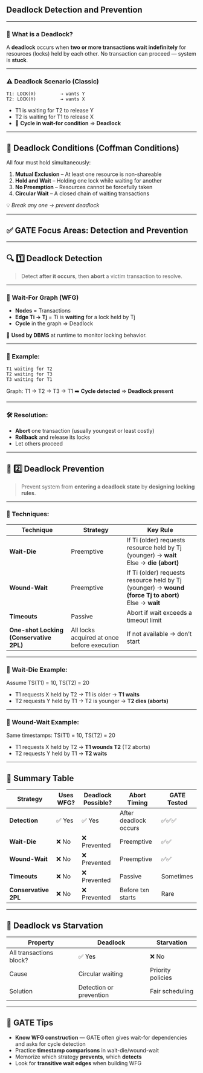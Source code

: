 

## **Deadlock Detection and Prevention**

---

### 🚫 What is a Deadlock?

A **deadlock** occurs when **two or more transactions wait indefinitely** for resources (locks) held by each other.
No transaction can proceed — system is **stuck**.

---

### ⚠️ Deadlock Scenario (Classic)

```
T1: LOCK(X)         → wants Y
T2: LOCK(Y)         → wants X
```

* T1 is waiting for T2 to release Y
* T2 is waiting for T1 to release X
* 🔁 **Cycle in wait-for condition** ⇒ **Deadlock**

---

## 🧠 Deadlock Conditions (Coffman Conditions)

All four must hold simultaneously:

1. **Mutual Exclusion** – At least one resource is non-shareable
2. **Hold and Wait** – Holding one lock while waiting for another
3. **No Preemption** – Resources cannot be forcefully taken
4. **Circular Wait** – A closed chain of waiting transactions

💡 *Break any one → prevent deadlock*

---

## ✅ GATE Focus Areas: **Detection** and **Prevention**

---

## 🔍 1️⃣ Deadlock Detection

> Detect **after it occurs**, then **abort** a victim transaction to resolve.

---

### 🔁 Wait-For Graph (WFG)

* **Nodes** = Transactions
* **Edge Ti → Tj** = Ti is **waiting** for a lock held by Tj
* **Cycle** in the graph ⇒ Deadlock

📌 **Used by DBMS** at runtime to monitor locking behavior.

---

### 🔁 Example:

```
T1 waiting for T2  
T2 waiting for T3  
T3 waiting for T1  
```

Graph: T1 → T2 → T3 → T1
➡️ **Cycle detected** ⇒ **Deadlock present**

---

### 🛠️ Resolution:

* **Abort** one transaction (usually youngest or least costly)
* **Rollback** and release its locks
* Let others proceed

---

## 🚫 2️⃣ Deadlock Prevention

> Prevent system from **entering a deadlock state** by **designing locking rules**.

---

### 🔄 Techniques:

| Technique                               | Strategy                                    | Key Rule                                                                                                |
| --------------------------------------- | ------------------------------------------- | ------------------------------------------------------------------------------------------------------- |
| **Wait-Die**                            | Preemptive                                  | If Ti (older) requests resource held by Tj (younger) → **wait**<br>Else → **die (abort)**               |
| **Wound-Wait**                          | Preemptive                                  | If Ti (older) requests resource held by Tj (younger) → **wound (force Tj to abort)**<br>Else → **wait** |
| **Timeouts**                            | Passive                                     | Abort if wait exceeds a timeout limit                                                                   |
| **One-shot Locking (Conservative 2PL)** | All locks acquired at once before execution | If not available → don’t start                                                                          |

---

### 🧪 Wait-Die Example:

Assume TS(T1) = 10, TS(T2) = 20

* T1 requests X held by T2 → T1 is older → **T1 waits**
* T2 requests Y held by T1 → T2 is younger → **T2 dies (aborts)**

---

### 🧪 Wound-Wait Example:

Same timestamps: TS(T1) = 10, TS(T2) = 20

* T1 requests X held by T2 → **T1 wounds T2** (T2 aborts)
* T2 requests Y held by T1 → **T2 waits**

---

## 🧠 Summary Table

| Strategy             | Uses WFG? | Deadlock Possible? | Abort Timing          | GATE Tested |
| -------------------- | --------- | ------------------ | --------------------- | ----------- |
| **Detection**        | ✅ Yes     | ✅ Yes              | After deadlock occurs | ✅✅✅         |
| **Wait-Die**         | ❌ No      | ❌ Prevented        | Preemptive            | ✅✅          |
| **Wound-Wait**       | ❌ No      | ❌ Prevented        | Preemptive            | ✅✅          |
| **Timeouts**         | ❌ No      | ❌ Prevented        | Passive               | Sometimes   |
| **Conservative 2PL** | ❌ No      | ❌ Prevented        | Before txn starts     | Rare        |

---

## 🔁 Deadlock vs Starvation

| Property                | Deadlock                | Starvation        |
| ----------------------- | ----------------------- | ----------------- |
| All transactions block? | ✅ Yes                   | ❌ No              |
| Cause                   | Circular waiting        | Priority policies |
| Solution                | Detection or prevention | Fair scheduling   |

---

## 📌 GATE Tips

* **Know WFG construction** — GATE often gives wait-for dependencies and asks for cycle detection
* Practice **timestamp comparisons** in wait-die/wound-wait
* Memorize which strategy **prevents**, which **detects**
* Look for **transitive wait edges** when building WFG

